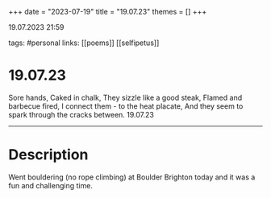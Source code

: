+++
date = "2023-07-19"
title = "19.07.23"
themes = []
+++

19.07.2023 21:59

tags: #personal
links: [[poems]] [[selfipetus]]

# 19.07.23

Sore hands,
Caked in chalk,
They sizzle like a good steak,
Flamed and barbecue fired,
I connect them - to the heat placate,
And they seem to spark through the cracks between.
19.07.23

---

# Description

Went bouldering (no rope climbing) at Boulder Brighton today and it was a fun and challenging time.